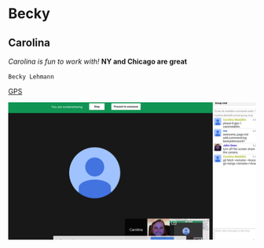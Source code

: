 # Becky
## Carolina


*Carolina is fun to work with!*
**NY and Chicago are great**
```
Becky Lehmann
```
[GPS](http://www.google.com)

![Screenshot](./screenshot.png)